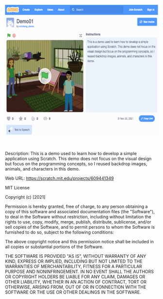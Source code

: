 

![alt AppUI](https://github.com/fruitmonkey01/ScratchApp01/blob/main/ScratchApp.png)

<br />

Description:
This is a demo used to learn how to develop a simple application using Scratch. 
This demo does not focus on the visual design but focus on the programming concepts, 
so I reused backdrop images, animals, and characters in this demo.

Web URL: https://scratch.mit.edu/projects/609441349



MIT License

Copyright (c) [2021]

Permission is hereby granted, free of charge, to any person obtaining a copy
of this software and associated documentation files (the "Software"), to deal
in the Software without restriction, including without limitation the rights
to use, copy, modify, merge, publish, distribute, sublicense, and/or sell
copies of the Software, and to permit persons to whom the Software is
furnished to do so, subject to the following conditions:

The above copyright notice and this permission notice shall be included in all
copies or substantial portions of the Software.

THE SOFTWARE IS PROVIDED "AS IS", WITHOUT WARRANTY OF ANY KIND, EXPRESS OR
IMPLIED, INCLUDING BUT NOT LIMITED TO THE WARRANTIES OF MERCHANTABILITY,
FITNESS FOR A PARTICULAR PURPOSE AND NONINFRINGEMENT. IN NO EVENT SHALL THE
AUTHORS OR COPYRIGHT HOLDERS BE LIABLE FOR ANY CLAIM, DAMAGES OR OTHER
LIABILITY, WHETHER IN AN ACTION OF CONTRACT, TORT OR OTHERWISE, ARISING FROM,
OUT OF OR IN CONNECTION WITH THE SOFTWARE OR THE USE OR OTHER DEALINGS IN THE
SOFTWARE.
